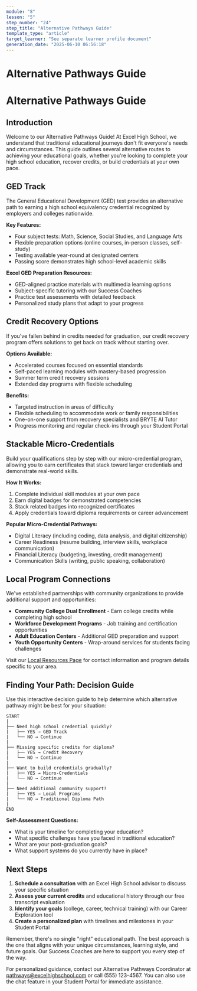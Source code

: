 ```yaml
---
module: "8"
lesson: "5"
step_number: "24"
step_title: "Alternative Pathways Guide"
template_type: "article"
target_learner: "See separate learner profile document"
generation_date: "2025-06-10 06:56:18"
---
```


# Alternative Pathways Guide

# Alternative Pathways Guide

## Introduction

Welcome to our Alternative Pathways Guide! At Excel High School, we understand that traditional educational journeys don't fit everyone's needs and circumstances. This guide outlines several alternative routes to achieving your educational goals, whether you're looking to complete your high school education, recover credits, or build credentials at your own pace.

## GED Track

The General Educational Development (GED) test provides an alternative path to earning a high school equivalency credential recognized by employers and colleges nationwide.

**Key Features:**
- Four subject tests: Math, Science, Social Studies, and Language Arts
- Flexible preparation options (online courses, in-person classes, self-study)
- Testing available year-round at designated centers
- Passing score demonstrates high school-level academic skills

**Excel GED Preparation Resources:**
- GED-aligned practice materials with multimedia learning options
- Subject-specific tutoring with our Success Coaches
- Practice test assessments with detailed feedback
- Personalized study plans that adapt to your progress

## Credit Recovery Options

If you've fallen behind in credits needed for graduation, our credit recovery program offers solutions to get back on track without starting over.

**Options Available:**
- Accelerated courses focused on essential standards
- Self-paced learning modules with mastery-based progression
- Summer term credit recovery sessions
- Extended day programs with flexible scheduling

**Benefits:**
- Targeted instruction in areas of difficulty
- Flexible scheduling to accommodate work or family responsibilities
- One-on-one support from recovery specialists and BRYTE AI Tutor
- Progress monitoring and regular check-ins through your Student Portal

## Stackable Micro-Credentials

Build your qualifications step by step with our micro-credential program, allowing you to earn certificates that stack toward larger credentials and demonstrate real-world skills.

**How It Works:**
1. Complete individual skill modules at your own pace
2. Earn digital badges for demonstrated competencies
3. Stack related badges into recognized certificates
4. Apply credentials toward diploma requirements or career advancement

**Popular Micro-Credential Pathways:**
- Digital Literacy (including coding, data analysis, and digital citizenship)
- Career Readiness (resume building, interview skills, workplace communication)
- Financial Literacy (budgeting, investing, credit management)
- Communication Skills (writing, public speaking, collaboration)

## Local Program Connections

We've established partnerships with community organizations to provide additional support and opportunities:

- **Community College Dual Enrollment** - Earn college credits while completing high school
- **Workforce Development Programs** - Job training and certification opportunities
- **Adult Education Centers** - Additional GED preparation and support
- **Youth Opportunity Centers** - Wrap-around services for students facing challenges

Visit our [Local Resources Page](https://www.excelhighschool.com/resources) for contact information and program details specific to your area.

## Finding Your Path: Decision Guide

Use this interactive decision guide to help determine which alternative pathway might be best for your situation:

```
START
|
├── Need high school credential quickly?
|   ├── YES → GED Track
|   └── NO → Continue
|
├── Missing specific credits for diploma?
|   ├── YES → Credit Recovery
|   └── NO → Continue
|
├── Want to build credentials gradually?
|   ├── YES → Micro-Credentials
|   └── NO → Continue
|
├── Need additional community support?
|   ├── YES → Local Programs
|   └── NO → Traditional Diploma Path
|
END
```

**Self-Assessment Questions:**
- What is your timeline for completing your education?
- What specific challenges have you faced in traditional education?
- What are your post-graduation goals?
- What support systems do you currently have in place?

## Next Steps

1. **Schedule a consultation** with an Excel High School advisor to discuss your specific situation
2. **Assess your current credits** and educational history through our free transcript evaluation
3. **Identify your goals** (college, career, technical training) with our Career Exploration tool
4. **Create a personalized plan** with timelines and milestones in your Student Portal

Remember, there's no single "right" educational path. The best approach is the one that aligns with your unique circumstances, learning style, and future goals. Our Success Coaches are here to support you every step of the way.

For personalized guidance, contact our Alternative Pathways Coordinator at pathways@excelhighschool.com or call (555) 123-4567. You can also use the chat feature in your Student Portal for immediate assistance.